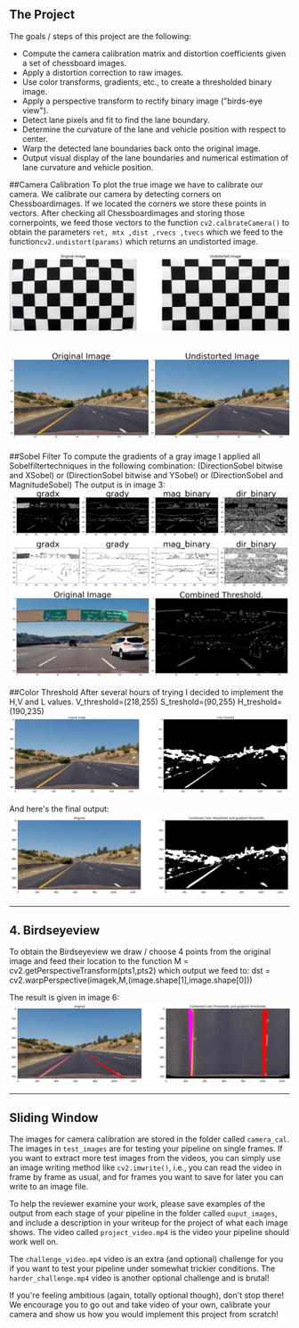 The Project
---

The goals / steps of this project are the following:

* Compute the camera calibration matrix and distortion coefficients given a set of chessboard images.
* Apply a distortion correction to raw images.
* Use color transforms, gradients, etc., to create a thresholded binary image.
* Apply a perspective transform to rectify binary image ("birds-eye view").
* Detect lane pixels and fit to find the lane boundary.
* Determine the curvature of the lane and vehicle position with respect to center.
* Warp the detected lane boundaries back onto the original image.
* Output visual display of the lane boundaries and numerical estimation of lane curvature and vehicle position.


##Camera Calibration
To plot the true image we have to calibrate our camera. We calibrate our camera by detecting corners on Chessboardimages. If we located the corners we store these points in vectors. After checking all Chessboardimages and storing those cornerpoints, we feed those vectors to the function `cv2.calbrateCamera()` to obtain the parameters `ret, mtx ,dist ,rvecs ,tvecs`  which we feed to the function`cv2.undistort(params)`  which returns an undistorted image.

![Undistorted images](text/Undist.png?raw=true)

![Undistorted images](text/dsttt.PNG?raw=true)
---

##Sobel Filter 
To compute the gradients of a gray image I applied all Sobelfiltertechniques in the following combination:
(DirectionSobel bitwise and XSobel) or (DirectionSobel bitwise and YSobel) or (DirectionSobel and MagnitudeSobel)
The output is in image 3:
![Sobel images](text/sobel.PNG?raw=true)

##Color Threshold
After several hours of trying I decided to implement the H,V and L values.
V_threshold=(218,255)
S_treshold=(90,255)
H_treshold=(190,235)
![Color images](text/colorthresh.PNG?raw=true)

And here's the final output:
![Color images](text/finalcolor.PNG?raw=true)

---
## 4. Birdseyeview
To obtain the Birdseyeview we draw / choose 4 points from the original image and feed their location to the function 
M = cv2.getPerspectiveTransform(pts1,pts2)
which output we feed to:
dst = cv2.warpPerspective(imagek,M,(image.shape[1],image.shape[0]))

The result is given in image 6:
![Color images](text/bird.PNG?raw=true)

---
## Sliding Window


The images for camera calibration are stored in the folder called `camera_cal`.  The images in `test_images` are for testing your pipeline on single frames.  If you want to extract more test images from the videos, you can simply use an image writing method like `cv2.imwrite()`, i.e., you can read the video in frame by frame as usual, and for frames you want to save for later you can write to an image file.  

To help the reviewer examine your work, please save examples of the output from each stage of your pipeline in the folder called `ouput_images`, and include a description in your writeup for the project of what each image shows.    The video called `project_video.mp4` is the video your pipeline should work well on.  

The `challenge_video.mp4` video is an extra (and optional) challenge for you if you want to test your pipeline under somewhat trickier conditions.  The `harder_challenge.mp4` video is another optional challenge and is brutal!

If you're feeling ambitious (again, totally optional though), don't stop there!  We encourage you to go out and take video of your own, calibrate your camera and show us how you would implement this project from scratch!
